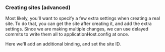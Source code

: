 ### Creating sites (advanced)

Most likely, you'll want to specify a few extra settings when creating a real site. To do that, you can get the site after creating it, and add the extra settings. Since we are making multiple changes, we can use delayed commits to write them all to applicationHost.config at once.

Here we'll add an additional binding, and set the site ID.
